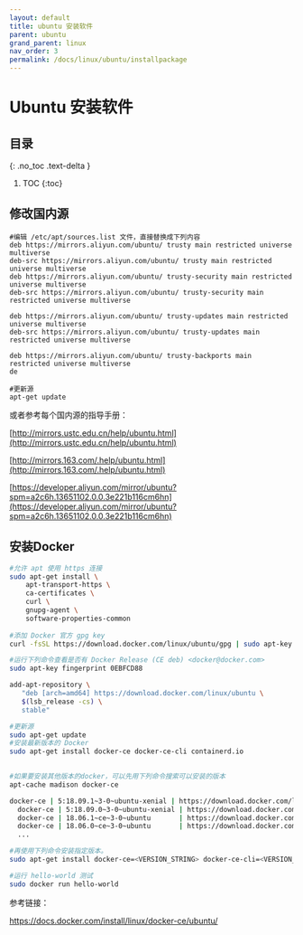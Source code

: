```yaml
---
layout: default
title: ubuntu 安装软件
parent: ubuntu
grand_parent: linux
nav_order: 3
permalink: /docs/linux/ubuntu/installpackage
---
```


# Ubuntu 安装软件

## 目录
{: .no_toc .text-delta }

1. TOC
{:toc}

## 修改国内源

```shell
#编辑 /etc/apt/sources.list 文件，直接替换成下列内容
deb https://mirrors.aliyun.com/ubuntu/ trusty main restricted universe multiverse
deb-src https://mirrors.aliyun.com/ubuntu/ trusty main restricted universe multiverse
deb https://mirrors.aliyun.com/ubuntu/ trusty-security main restricted universe multiverse
deb-src https://mirrors.aliyun.com/ubuntu/ trusty-security main restricted universe multiverse

deb https://mirrors.aliyun.com/ubuntu/ trusty-updates main restricted universe multiverse
deb-src https://mirrors.aliyun.com/ubuntu/ trusty-updates main restricted universe multiverse

deb https://mirrors.aliyun.com/ubuntu/ trusty-backports main restricted universe multiverse
de

#更新源
apt-get update
```



或者参考每个国内源的指导手册：

[http://mirrors.ustc.edu.cn/help/ubuntu.html](http://mirrors.ustc.edu.cn/help/ubuntu.html)

[http://mirrors.163.com/.help/ubuntu.html](http://mirrors.163.com/.help/ubuntu.html)

[https://developer.aliyun.com/mirror/ubuntu?spm=a2c6h.13651102.0.0.3e221b116cm6hn](https://developer.aliyun.com/mirror/ubuntu?spm=a2c6h.13651102.0.0.3e221b116cm6hn)



## 安装Docker



```bash
#允许 apt 使用 https 连接
sudo apt-get install \
    apt-transport-https \
    ca-certificates \
    curl \
    gnupg-agent \
    software-properties-common
  
#添加 Docker 官方 gpg key
curl -fsSL https://download.docker.com/linux/ubuntu/gpg | sudo apt-key add -

#运行下列命令查看是否有 Docker Release (CE deb) <docker@docker.com>
sudo apt-key fingerprint 0EBFCD88

add-apt-repository \
   "deb [arch=amd64] https://download.docker.com/linux/ubuntu \
   $(lsb_release -cs) \
   stable"

#更新源
sudo apt-get update
#安装最新版本的 Docker
sudo apt-get install docker-ce docker-ce-cli containerd.io
 

#如果要安装其他版本的docker，可以先用下列命令搜索可以安装的版本
apt-cache madison docker-ce

docker-ce | 5:18.09.1~3-0~ubuntu-xenial | https://download.docker.com/linux/ubuntu  xenial/stable amd64 Packages
  docker-ce | 5:18.09.0~3-0~ubuntu-xenial | https://download.docker.com/linux/ubuntu  xenial/stable amd64 Packages
  docker-ce | 18.06.1~ce~3-0~ubuntu       | https://download.docker.com/linux/ubuntu  xenial/stable amd64 Packages
  docker-ce | 18.06.0~ce~3-0~ubuntu       | https://download.docker.com/linux/ubuntu  xenial/stable amd64 Packages
  ...

#再使用下列命令安装指定版本。
sudo apt-get install docker-ce=<VERSION_STRING> docker-ce-cli=<VERSION_STRING> containerd.io

#运行 hello-world 测试
sudo docker run hello-world
```



参考链接：

https://docs.docker.com/install/linux/docker-ce/ubuntu/

